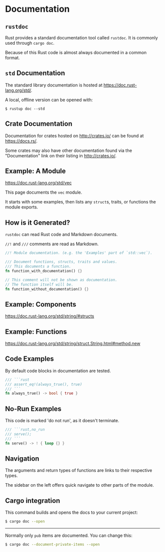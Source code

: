 # Documentation

## `rustdoc`

Rust provides a standard documentation tool called `rustdoc`. It is commonly used through `cargo doc`.

Because of this Rust code is almost always documented in a common format.

## `std` Documentation

The standard library documentation is hosted at https://doc.rust-lang.org/std/.

A local, offline version can be opened with:

```console
$ rustup doc --std
```

## Crate Documentation

Documentation for crates hosted on http://crates.io/ can be found at https://docs.rs/.

Some crates may also have other documentation found via the "Documentation" link on their listing in http://crates.io/.

## Example: A Module

<https://doc.rust-lang.org/std/vec>

This page documents the `vec` module.

It starts with some examples, then lists any `struct`s, traits, or functions the module exports.

## How is it Generated?

`rustdoc` can read Rust code and Markdown documents.

`//!` and `///` comments are read as Markdown.

```rust
//! Module documentation. (e.g. the 'Examples' part of `std::vec`).

/// Document functions, structs, traits and values.
/// This documents a function.
fn function_with_documentation() {}

// This comment will not be shown as documentation.
// The function itself will be.
fn function_without_documentation() {}
```

## Example: Components

<https://doc.rust-lang.org/std/string/#structs>

## Example: Functions

<https://doc.rust-lang.org/std/string/struct.String.html#method.new>

## Code Examples

By default code blocks in documentation are tested.

```rust
/// ```rust
/// assert_eq!(always_true(), true)
/// ```
fn always_true() -> bool { true }
```

## No-Run Examples

This code is marked 'do not run', as it doesn't terminate.

```rust
/// ```rust,no_run
/// serve();
/// ```
fn serve() -> ! { loop {} }
```

## Navigation

The arguments and return types of functions are links to their respective types.

The sidebar on the left offers quick navigate to other parts of the module.

## Cargo integration

This command builds and opens the docs to your current project:

```sh
$ cargo doc --open
```

---

Normally only `pub` items are documented. You can change this:

```sh
$ cargo doc --document-private-items --open
```
